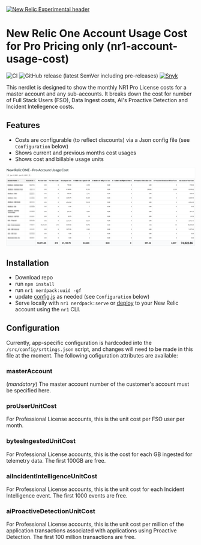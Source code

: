 [![New Relic Experimental header](https://github.com/newrelic/opensource-website/raw/master/src/images/categories/Experimental.png)](https://opensource.newrelic.com/oss-category/#new-relic-experimental)

# New Relic One Account Usage Cost for Pro Pricing only (nr1-account-usage-cost)

![CI](https://github.com/newrelic-experimental/nr1-session-timeline/workflows/CI/badge.svg) ![GitHub release (latest SemVer including pre-releases)](https://img.shields.io/github/v/release/newrelic-experimental/nr1-session-timeline?include_prereleases&sort=semver) [![Snyk](https://snyk.io/test/github/newrelic-experimental/nr1-session-timeline/badge.svg)](https://snyk.io/test/github/newrelic-experimental/nr1-session-timeline)

This nerdlet is designed to show the monthly NR1 Pro License costs for a master account and any sub-accounts. It breaks down the cost for number of Full Stack Users (FSO), Data Ingest costs, AI's Proactive Detection and Incident Intellegence costs.

## Features

* Costs are configurable (to reflect discounts) via a Json config file (see `Configuration` below)
* Shows current and previous months cost usages
* Shows cost and billable usage units

![Account Usage Cost](screenshots/account-usage-cost.png)

## Installation

 - Download repo
 - run `npm install` 
 - run `nr1 nerdpack:uuid -gf`
 - update [config.js](/src/config/settings.json) as needed (see `Configuration` below)
 - Serve locally with `nr1 nerdpack:serve` or [deploy](https://developer.newrelic.com/build-tools/new-relic-one-applications/publish-deploy) to your New Relic account using the `nr1` CLI.

## Configuration
Currently, app-specific configuration is hardcoded into the `/src/config/srttings.json` script, and changes will need to be made in this file at the moment. The following cofiguration attributes are available:

### masterAccount
(*mandatory*) The master account number of the customer's account must be specified here.

### proUserUnitCost
For Professional License accounts, this is the unit cost per FSO user per month. 

### bytesIngestedUnitCost
For Professional License accounts, this is the cost for each GB ingested for telemetry data. The first 100GB are free.

### aiIncidentIntelligenceUnitCost
For Professional License accounts, this is the unit cost for each Incident Intelligence event. The first 1000 events are free. 

### aiProactiveDetectionUnitCost
For Professional License accounts, this is the unit cost per million of the application transactions associated with applications using Proactive Detection. The first 100 million transactions are free. 
